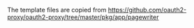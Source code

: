 
The template files are copied from https://github.com/oauth2-proxy/oauth2-proxy/tree/master/pkg/app/pagewriter
